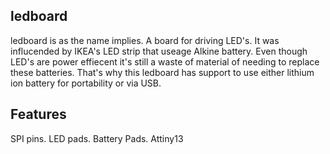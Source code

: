 ledboard
---
ledboard is as the name implies. A board for driving LED's. It was influcended by IKEA's LED strip that useage Alkine battery. Even though LED's are power effiecent it's still a waste of material of needing to replace these batteries.
That's why this ledboard has support to use either lithium ion battery for portability or via USB. 


Features
---
SPI pins.
LED pads.
Battery Pads.
Attiny13

